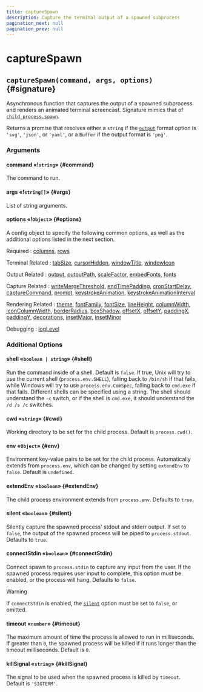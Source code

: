 ```yaml
---
title: captureSpawn
description: Capture the terminal output of a spawned subprocess
pagination_next: null
pagination_prev: null
---
```


# captureSpawn

## `captureSpawn(command, args, options)` {#signature}

Asynchronous function that captures the output of a spawned subprocess and renders an animated terminal screencast. Signature mimics that of [`child_process.spawn`](https://nodejs.org/api/child_process.html#child_process_child_process_spawn_command_args_options).

Returns a promise that resolves either a `string` if the [`output`](options.md#output) format option is `'svg'`, `'json'`, or `'yaml'`, or a `Buffer` if the output format is `'png'`.

### Arguments

#### command «!`string`» {#command}

The command to run.

#### args «!`string[]`» {#args}

List of string arguments.

#### options «!`Object`» {#options}

A config object to specify the following common options, as well as the additional options listed in the next section.

Required
: [columns](options.md#columns),
  [rows](options.md#rows)

Terminal Related
: [tabSize](options.md#tabSize),
  [cursorHidden](options.md#cursorHidden),
  [windowTitle](options.md#windowTitle),
  [windowIcon](options.md#windowIcon)

Output Related
: [output](options.md#output),
  [outputPath](options.md#outputPath),
  [scaleFactor](options.md#scaleFactor),
  [embedFonts](options.md#embedFonts),
  [fonts](options.md#fonts)

Capture Related
: [writeMergeThreshold](options.md#writeMergeThreshold),
  [endTimePadding](options.md#endTimePadding),
  [cropStartDelay](options.md#cropStartDelay),
  [captureCommand](options.md#captureCommand),
  [prompt](options.md#prompt),
  [keystrokeAnimation](options.md#keystrokeAnimation),
  [keystrokeAnimationInterval](options.md#keystrokeAnimationInterval)

Rendering Related
: [theme](options.md#theme),
  [fontFamily](options.md#fontFamily),
  [fontSize](options.md#fontSize),
  [lineHeight](options.md#lineHeight),
  [columnWidth](options.md#columnWidth),
  [iconColumnWidth](options.md#iconColumnWidth),
  [borderRadius](options.md#borderRadius),
  [boxShadow](options.md#boxShadow),
  [offsetX](options.md#offsetX),
  [offsetY](options.md#offsetY),
  [paddingX](options.md#paddingX),
  [paddingY](options.md#paddingY),
  [decorations](options.md#decorations),
  [insetMajor](options.md#insetMajor),
  [insetMinor](options.md#insetMinor)

Debugging
: [logLevel](options.md#logLevel)

### Additional Options

#### shell «`boolean | string`» {#shell}

Run the command inside of a shell. Default is `false`. If true, Unix will try to use the current shell (`process.env.SHELL`), falling back to `/bin/sh` if that fails, while Windows will try to use `process.env.ComSpec`, falling back to `cmd.exe` if that fails. Different shells can be specified using a string. The shell should understand the `-c` switch, or if the shell is `cmd.exe`, it should understand the `/d /s /c` switches.

#### cwd «`string`» {#cwd}

Working directory to be set for the child process. Default is `process.cwd()`.

#### env «`Object`» {#env}

Environment key-value pairs to be set for the child process. Automatically extends from `process.env`, which can be changed by setting `extendEnv` to `false`. Default is `undefined`.

#### extendEnv «`boolean`» {#extendEnv}

The child process environment extends from `process.env`. Defaults to `true`.

#### silent «`boolean`» {#silent}

Silently capture the spawned process' stdout and stderr output. If set to `false`, the output of the spawned process will be piped to `process.stdout`. Defaults to `true`.

#### connectStdin «`boolean`» {#connectStdin}

Connect spawn to `process.stdin` to capture any input from the user. If the spawned process requires user input to complete, this option must be enabled, or the process will hang. Defaults to `false`.

> [!warning]
> If `connectStdin` is enabled, the [`silent`](#silent) option must be set to `false`, or omitted.

#### timeout «`number`» {#timeout}

The maximum amount of time the process is allowed to run in milliseconds. If greater than `0`, the spawned process will be killed if it runs longer than the timeout milliseconds. Default is `0`.

#### killSignal «`string`» {#killSignal}

The signal to be used when the spawned process is killed by `timeout`. Default is `'SIGTERM'`.
